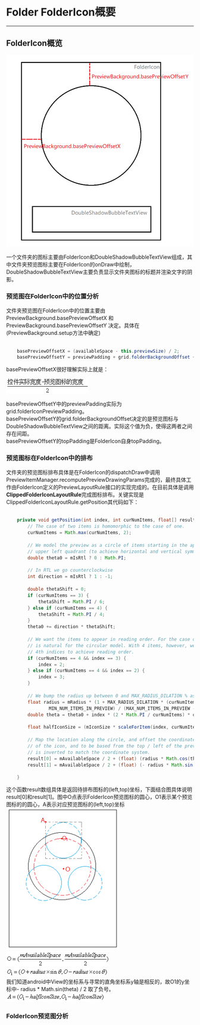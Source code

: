 # Folder FolderIcon概要
---------------------

## FolderIcon概览
![FolderIcon](./images/FolderIcon.png)

一个文件夹的图标主要由FolderIcon和DoubleShadowBubbleTextView组成，其中文件夹预览图标主要在FolderIcon的onDraw中绘制，DoubleShadowBubbleTextView主要负责显示文件夹图标的标题并渲染文字的阴影。

### 预览图在FolderIcon中的位置分析
文件夹预览图在FolderIcon中的位置主要由PreviewBackground.basePreviewOffsetX 和 PreviewBackground.basePreviewOffsetY 决定。具体在(PreviewBackground.setup方法中确定)

```java {.line-numbers}

    basePreviewOffsetX = (availableSpace - this.previewSize) / 2;
    basePreviewOffsetY = previewPadding + grid.folderBackgroundOffset + topPadding;

```
basePreviewOffsetX很好理解实际上就是：

![](./images/f1.gif)

basePreviewOffsetY中的previewPadding实际为 grid.folderIconPreviewPadding。  
basePreviewOffsetY的grid.folderBackgroundOffset决定的是预览图标与DoubleShadowBubbleTextView之间的距离。实际这个值为负，使得这两者之间存在间距。  
basePreviewOffsetY的topPadding是FolderIcon自身topPadding。

### 预览图标在FolderIcon中的排布
文件夹的预览图标排布具体是在FolderIcon的dispatchDraw中调用PreviewItemManager.recomputePreviewDrawingParams完成的，最终具体工作由FolderIcon定义的PreviewLayoutRule接口的实现完成的。在目前具体是调用**ClippedFolderIconLayoutRule**完成图标排布。关键实现是ClippedFolderIconLayoutRule.getPosition其代码如下：

```java  {.line-numbers}

    private void getPosition(int index, int curNumItems, float[] result) {
        // The case of two items is homomorphic to the case of one.
        curNumItems = Math.max(curNumItems, 2);

        // We model the preview as a circle of items starting in the appropriate piece of the
        // upper left quadrant (to achieve horizontal and vertical symmetry).
        double theta0 = mIsRtl ? 0 : Math.PI;

        // In RTL we go counterclockwise
        int direction = mIsRtl ? 1 : -1;

        double thetaShift = 0;
        if (curNumItems == 3) {
            thetaShift = Math.PI / 6;
        } else if (curNumItems == 4) {
            thetaShift = Math.PI / 4;
        }
        theta0 += direction * thetaShift;

        // We want the items to appear in reading order. For the case of 1, 2 and 3 items, this
        // is natural for the circular model. With 4 items, however, we need to swap the 3rd and
        // 4th indices to achieve reading order.
        if (curNumItems == 4 && index == 3) {
            index = 2;
        } else if (curNumItems == 4 && index == 2) {
            index = 3;
        }

        // We bump the radius up between 0 and MAX_RADIUS_DILATION % as the number of items increase
        float radius = mRadius * (1 + MAX_RADIUS_DILATION * (curNumItems -
                MIN_NUM_ITEMS_IN_PREVIEW) / (MAX_NUM_ITEMS_IN_PREVIEW - MIN_NUM_ITEMS_IN_PREVIEW));
        double theta = theta0 + index * (2 * Math.PI / curNumItems) * direction;

        float halfIconSize = (mIconSize * scaleForItem(index, curNumItems)) / 2;

        // Map the location along the circle, and offset the coordinates to represent the center
        // of the icon, and to be based from the top / left of the preview area. The y component
        // is inverted to match the coordinate system.
        result[0] = mAvailableSpace / 2 + (float) (radius * Math.cos(theta) / 2) - halfIconSize;
        result[1] = mAvailableSpace / 2 + (float) (- radius * Math.sin(theta) / 2) - halfIconSize;

    }

```

这个函数result数组具体是返回待排布图标的(left,top)坐标，下面结合图具体说明result[0]和result[1]。图中O点表示FolderIcon预览图标的圆心，O1表示某个预览图标的的圆心，A表示对应预览图标的(left,top)坐标
![](./images/LayoutRule.png)  
![](./images/f2.gif)  
![](./images/f3.gif)  
我们知道android中View的坐标系与寻常的直角坐标系y轴是相反的，故O1的y坐标中- radius * Math.sin(theta) / 2 取了负号。  
![](./images/f4.gif)  

### FolderIcon预览图分析

